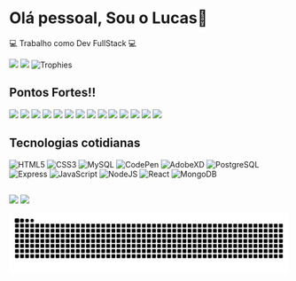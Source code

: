 
<!--
**TomiShelbi/TomiShelbi** is a ✨ _special_ ✨ repository because its `README.md` (this file) appears on your GitHub profile.

Here are some ideas to get you started:

- 🔭 I’m currently working on ...
- 🌱 I’m currently learning ...
- 👯 I’m looking to collaborate on ...
- 🤔 I’m looking for help with ...
- 💬 Ask me about ...
- 📫 How to reach me: ...
- 😄 Pronouns: ...
- ⚡ Fun fact: ...
-->


# Olá pessoal, Sou o Lucas:wave:

:computer: Trabalho como Dev FullStack :computer:

<div>
  <img height="175em" src="https://github-readme-stats.vercel.app/api?username=LucasRafa13&show_icons=true&theme=outrun&include_all_commits=true"/>
  <img height="175cm"  src="https://github-readme-stats.vercel.app/api/top-langs/?username=LucasRafa13&layout=compact&theme=outrun&custom_title=Linguagens&langs_count=8"/>
  <img height="320em" href="https://github.com/ryo-ma/github-profile-trophy align="left" src="https://github-profile-trophy.vercel.app/?username=LucasRafa13&theme=dracula&row=2&column=4&margin-w=4&margin-h=2" alt="Trophies" /> 
</div>

## Pontos Fortes!!
<div>
<img height="50cm" src="https://cdn.jsdelivr.net/gh/devicons/devicon/icons/javascript/javascript-original.svg" />
<img height="50cm" src="https://cdn.jsdelivr.net/gh/devicons/devicon/icons/bootstrap/bootstrap-original.svg" />
<img height="50cm" src="https://cdn.jsdelivr.net/gh/devicons/devicon/icons/git/git-original.svg" />
<img height="50cm" src="https://cdn.jsdelivr.net/gh/devicons/devicon/icons/react/react-original-wordmark.svg" />
<img height="50cm" src="https://cdn.jsdelivr.net/gh/devicons/devicon/icons/sass/sass-original.svg" />
<img height="50cm" src="https://cdn.jsdelivr.net/gh/devicons/devicon/icons/nodejs/nodejs-original.svg" />
<img height="50cm" src="https://cdn.jsdelivr.net/gh/devicons/devicon/icons/mongodb/mongodb-original-wordmark.svg" />
<img height="50cm" src="https://cdn.jsdelivr.net/gh/devicons/devicon/icons/redux/redux-original.svg" />
<img height="50cm" src="https://cdn.jsdelivr.net/gh/devicons/devicon/icons/android/android-original.svg" />
<img height="50cm" src="https://cdn.jsdelivr.net/gh/devicons/devicon/icons/materialui/materialui-original.svg" />
<img height="50cm" src="https://cdn.jsdelivr.net/gh/devicons/devicon/icons/figma/figma-original.svg" />
<img height="50cm" src="https://cdn.jsdelivr.net/gh/devicons/devicon/icons/docker/docker-original-wordmark.svg" />
<img height="50cm" src="https://cdn.jsdelivr.net/gh/devicons/devicon/icons/nestjs/nestjs-plain.svg" />
<img height="50cm" src="https://cdn.jsdelivr.net/gh/devicons/devicon/icons/typescript/typescript-original.svg" />
  
</div>

##

## Tecnologias cotidianas
![HTML5](https://img.shields.io/badge/html5%20-%23E34F26.svg?&style=for-the-badge&logo=html5&logoColor=white)
![CSS3](https://img.shields.io/badge/css3%20-%231572B6.svg?&style=for-the-badge&logo=css3&logoColor=white)
![MySQL](https://img.shields.io/badge/mysql-%2300f.svg?&style=for-the-badge&logo=mysql&logoColor=white)
![CodePen](https://img.shields.io/badge/Codepen-000000?style=for-the-badge&logo=codepen&logoColor=white)
![AdobeXD](https://img.shields.io/badge/adobexd-%23FF26BE.svg?style=for-the-badge&logo=adobexd&logoColor=white)
![PostgreSQL](https://img.shields.io/badge/postgres-%23316192.svg?style=for-the-badge&logo=postgresql&logoColor=white)
![Express](https://img.shields.io/badge/Express.js-000000?style=for-the-badge&logo=express&logoColor=white)
![JavaScript](https://img.shields.io/badge/JavaScript-323330?style=for-the-badge&logo=javascript&logoColor=F7DF1E)
![NodeJS](https://img.shields.io/badge/Node.js-43853D?style=for-the-badge&logo=node.js&logoColor=white)
![React](https://img.shields.io/badge/React-20232A?style=for-the-badge&logo=react&logoColor=61DAFB)
![MongoDB](https://img.shields.io/badge/MongoDB-4EA94B?style=for-the-badge&logo=mongodb&logoColor=white)







##


<div>
  
  <div>
  <a href="https://www.linkedin.com/in/lucas-rafael-97a341185/" target="_blank"><img src="https://img.shields.io/badge/-LinkedIn-%230077B5?style=for-the-badge&logo=linkedin&logoColor=white" target="_blank"></a>
  <a href="https://meu-portfolio-theta.vercel.app/" target="_blank"><img src="https://img.shields.io/badge/Portifólio-000000?style=for-the-badge" target="_blank"></a>
     
  </div>

  
</div>

 ![Snake animation](https://github.com/Lucasrafa13/LucasRafa13/blob/output/github-contribution-grid-snake.svg)

